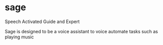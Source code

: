 # sage
Speech Activated Guide and Expert

Sage is designed to be a voice assistant to voice automate tasks such as playing music

